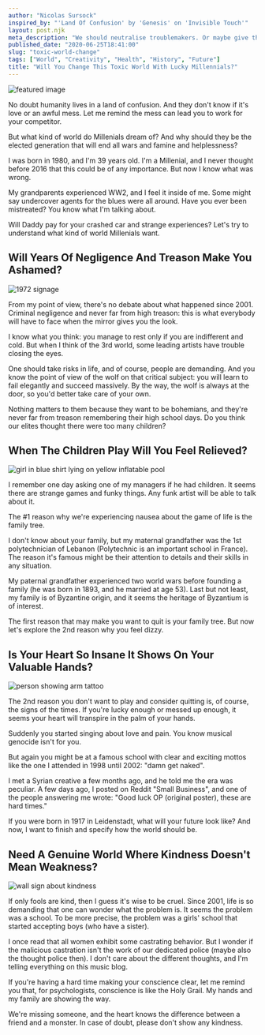 ```yaml
---
author: "Nicolas Sursock"
inspired_by: "'Land Of Confusion' by 'Genesis' on 'Invisible Touch'"
layout: post.njk
meta_description: "We should neutralise troublemakers. Or maybe give them a job they are good at. This toxic world has got to change. Remember: neither too hot nor cold."
published_date: "2020-06-25T18:41:00"
slug: "toxic-world-change"
tags: ["World", "Creativity", "Health", "History", "Future"]
title: "Will You Change This Toxic World With Lucky Millennials?"
---
```


![featured image](https://images.unsplash.com/photo-1540810089123-505cadb59539?ixlib=rb-4.0.3&ixid=MnwxMjA3fDB8MHxwaG90by1wYWdlfHx8fGVufDB8fHx8&auto=format&fit=crop)

No doubt humanity lives in a land of confusion. And they don't know if it's love or an awful mess. Let me remind the mess can lead you to work for your competitor.

But what kind of world do Millenials dream of? And why should they be the elected generation that will end all wars and famine and helplessness?

I was born in 1980, and I'm 39 years old. I'm a Millenial, and I never thought before 2016 that this could be of any importance. But now I know what was wrong.

My grandparents experienced WW2, and I feel it inside of me. Some might say undercover agents for the blues were all around. Have you ever been mistreated? You know what I'm talking about.

Will Daddy pay for your crashed car and strange experiences? Let's try to understand what kind of world Millenials want.

## Will Years Of Negligence And Treason Make You Ashamed?

![1972 signage](https://images.unsplash.com/photo-1557070151-f9383fa00c17?ixlib=rb-4.0.3&ixid=MnwxMjA3fDB8MHxwaG90by1wYWdlfHx8fGVufDB8fHx8&auto=format&fit=crop&q=80&w=800&h=600)

From my point of view, there's no debate about what happened since 2001. Criminal negligence and never far from high treason: this is what everybody will have to face when the mirror gives you the look.

I know what you think: you manage to rest only if you are indifferent and cold. But when I think of the 3rd world, some leading artists have trouble closing the eyes.

One should take risks in life, and of course, people are demanding. And you know the point of view of the wolf on that critical subject: you will learn to fail elegantly and succeed massively. By the way, the wolf is always at the door, so you'd better take care of your own.

Nothing matters to them because they want to be bohemians, and they're never far from treason remembering their high school days. Do you think our elites thought there were too many children?

## When The Children Play Will You Feel Relieved?

![girl in blue shirt lying on yellow inflatable pool](https://images.unsplash.com/photo-1621354598022-16599af1b8b2?ixlib=rb-1.2.1&ixid=MnwxMjA3fDB8MHxwaG90by1wYWdlfHx8fGVufDB8fHx8&auto=format&fit=crop&q=80&w=800&h=600)

I remember one day asking one of my managers if he had children. It seems there are strange games and funky things. Any funk artist will be able to talk about it.

The #1 reason why we're experiencing nausea about the game of life is the family tree.

I don't know about your family, but my maternal grandfather was the 1st polytechnician of Lebanon (Polytechnic is an important school in France). The reason it's famous might be their attention to details and their skills in any situation.

My paternal grandfather experienced two world wars before founding a family (he was born in 1893, and he married at age 53). Last but not least, my family is of Byzantine origin, and it seems the heritage of Byzantium is of interest.

The first reason that may make you want to quit is your family tree. But now let's explore the 2nd reason why you feel dizzy.

## Is Your Heart So Insane It Shows On Your Valuable Hands?

![person showing arm tattoo](https://images.unsplash.com/photo-1530785404354-f4ed0206a0d1?ixlib=rb-1.2.1&ixid=MnwxMjA3fDB8MHxwaG90by1wYWdlfHx8fGVufDB8fHx8&auto=format&fit=crop&q=80&w=800&h=600)

The 2nd reason you don't want to play and consider quitting is, of course, the signs of the times. If you're lucky enough or messed up enough, it seems your heart will transpire in the palm of your hands.

Suddenly you started singing about love and pain. You know musical genocide isn't for you.

But again you might be at a famous school with clear and exciting mottos like the one I attended in 1998 until 2002: "damn get naked".

I met a Syrian creative a few months ago, and he told me the era was peculiar. A few days ago, I posted on Reddit "Small Business", and one of the people answering me wrote: "Good luck OP (original poster), these are hard times."

If you were born in 1917 in Leidenstadt, what will your future look like? And now, I want to finish and specify how the world should be.

## Need A Genuine World Where Kindness Doesn't Mean Weakness?

![wall sign about kindness](https://images.unsplash.com/photo-1602973507597-0cb4b3551a19?ixlib=rb-4.0.3&ixid=MnwxMjA3fDB8MHxwaG90by1wYWdlfHx8fGVufDB8fHx8&auto=format&fit=crop&q=80&w=800&h=600)

If only fools are kind, then I guess it's wise to be cruel. Since 2001, life is so demanding that one can wonder what the problem is. It seems the problem was a school. To be more precise, the problem was a girls' school that started accepting boys (who have a sister).

I once read that all women exhibit some castrating behavior. But I wonder if the malicious castration isn't the work of our dedicated police (maybe also the thought police then). I don't care about the different thoughts, and I'm telling everything on this music blog.

If you're having a hard time making your conscience clear, let me remind you that, for psychologists, conscience is like the Holy Grail. My hands and my family are showing the way.

We're missing someone, and the heart knows the difference between a friend and a monster. In case of doubt, please don't show any kindness. 